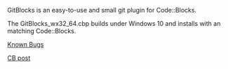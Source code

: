 GitBlocks is an easy-to-use and small git plugin for Code::Blocks.

The GitBlocks_wx32_64.cbp builds under Windows 10 and installs with an matching Code::Blocks.

[Known Bugs](known-bugs.txt)

[CB post](https://forums.codeblocks.org/index.php/topic,25365.msg)
